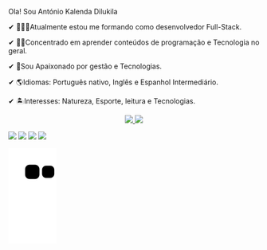 Ola! Sou António Kalenda Dilukila

✔ 👨🏿‍🎓Atualmente estou me formando como desenvolvedor Full-Stack.

✔ 👂🏿Concentrado em aprender conteúdos de programação e Tecnologia no geral.

✔ 🤍Sou Apaixonado por gestão e Tecnologias.

✔ 🌎Idiomas: Português nativo, Inglês e Espanhol Intermediário.

✔ 🏝Interesses: Natureza, Esporte, leitura e Tecnologias.


<div align="center">
  <a href="https://github.com/dilukila">
  <img height="150em" src="https://github-readme-stats.vercel.app/api?username=dilukila&show_icons=true&theme=dracula&include_all_commits=true&count_private=true"/>
  <img height="150em" src="https://github-readme-stats.vercel.app/api/top-langs/?username=dilukila&layout=compact&langs_count=7&theme=dracula"/>
</div>
    
    
 
<div> 
    
  <a href="https://whatsapp.com/dl/" target ="_blank"><img src= "https://img.shields.io/badge/WhatsApp-25D366?style=for-the-badge&logo=whatsapp&logoColor=white" target="_blank"></a>
   <a href="https://instagram.com/dilukiladiego" target ="_blank"><img src ="https://img.shields.io/badge/-Instagram-%23E4405F?style=for-the badge&logo=instagram&logoColor=white" target="_blank"></a> 
  <a href="kalendadilukila@gmail.com"><img src="https://img.shields.io/badge/-Gmail-%23333?style=for-the-badge&logo=gmail&logoColor=white" target="_blank"></a>
  <a href="https://www.linkedin.com/in/antónio-kalenda-dilukila-1b7a84165" target="_blank"><img src="https://img.shields.io/badge/-LinkedIn-%230077B5?style=for-the-badge&logo=linkedin&logoColor=white" target="_blank"></a> 
 
  ![Animação de cobra](https://github.com/rafaballerini/rafaballerini/blob/output/github-contribution-grid-snake.svg)
 
</div>
    

